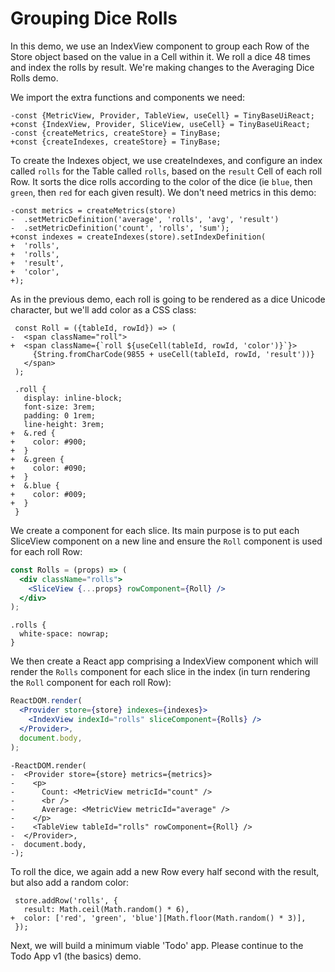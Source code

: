 # Grouping Dice Rolls

In this demo, we use an IndexView component to group each Row of the Store
object based on the value in a Cell within it. We roll a dice 48 times and index
the rolls by result. We're making changes to the Averaging Dice Rolls demo.

[base]: # 'Averaging Dice Rolls'

We import the extra functions and components we need:

```diff-js
-const {MetricView, Provider, TableView, useCell} = TinyBaseUiReact;
+const {IndexView, Provider, SliceView, useCell} = TinyBaseUiReact;
-const {createMetrics, createStore} = TinyBase;
+const {createIndexes, createStore} = TinyBase;
```

To create the Indexes object, we use createIndexes, and configure an index
called `rolls` for the Table called `rolls`, based on the `result` Cell of each
roll Row. It sorts the dice rolls according to the color of the dice (ie `blue`,
then `green`, then `red` for each given result). We don't need metrics in this
demo:

```diff-js
-const metrics = createMetrics(store)
-  .setMetricDefinition('average', 'rolls', 'avg', 'result')
-  .setMetricDefinition('count', 'rolls', 'sum');
+const indexes = createIndexes(store).setIndexDefinition(
+  'rolls',
+  'rolls',
+  'result',
+  'color',
+);
```

As in the previous demo, each roll is going to be rendered as a dice Unicode
character, but we'll add color as a CSS class:

```diff-jsx
 const Roll = ({tableId, rowId}) => (
-  <span className="roll">
+  <span className={`roll ${useCell(tableId, rowId, 'color')}`}>
     {String.fromCharCode(9855 + useCell(tableId, rowId, 'result'))}
   </span>
 );
```

```diff-less
 .roll {
   display: inline-block;
   font-size: 3rem;
   padding: 0 1rem;
   line-height: 3rem;
+  &.red {
+    color: #900;
+  }
+  &.green {
+    color: #090;
+  }
+  &.blue {
+    color: #009;
+  }
 }
```

We create a component for each slice. Its main purpose is to put each SliceView
component on a new line and ensure the `Roll` component is used for each roll
Row:

```jsx
const Rolls = (props) => (
  <div className="rolls">
    <SliceView {...props} rowComponent={Roll} />
  </div>
);
```

```less
.rolls {
  white-space: nowrap;
}
```

We then create a React app comprising a IndexView component which will render
the `Rolls` component for each slice in the index (in turn rendering the `Roll`
component for each roll Row):

```jsx
ReactDOM.render(
  <Provider store={store} indexes={indexes}>
    <IndexView indexId="rolls" sliceComponent={Rolls} />
  </Provider>,
  document.body,
);
```

```diff-jsx
-ReactDOM.render(
-  <Provider store={store} metrics={metrics}>
-    <p>
-      Count: <MetricView metricId="count" />
-      <br />
-      Average: <MetricView metricId="average" />
-    </p>
-    <TableView tableId="rolls" rowComponent={Roll} />
-  </Provider>,
-  document.body,
-);
```

To roll the dice, we again add a new Row every half second with the result, but also add a random color:

```diff-js
 store.addRow('rolls', {
   result: Math.ceil(Math.random() * 6),
+  color: ['red', 'green', 'blue'][Math.floor(Math.random() * 3)],
 });
```

Next, we will build a minimum viable 'Todo' app. Please continue to the Todo App
v1 (the basics) demo.
